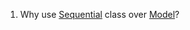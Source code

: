 1. Why use [Sequential](https://keras.io/api/models/sequential/) class over [Model](https://keras.io/api/models/model/)?
